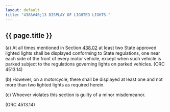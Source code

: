 ```yaml
---
layout: default 
title: "438&#46;13 DISPLAY OF LIGHTED LIGHTS."
---
```


{{ page.title }}
----------------

​(a) At all times mentioned in Section [438.02](23b24956.html) at least
two State approved lighted lights shall be displayed conforming to State
regulations, one near each side of the front of every motor vehicle,
except when such vehicle is parked subject to the regulations governing
lights on parked vehicles. (ORC 4513.14)

​(b) However, on a motorcycle, there shall be displayed at least one and
not more than two lighted lights as required herein.

​(c) Whoever violates this section is guilty of a minor misdemeanor.

(ORC 4513.14)
